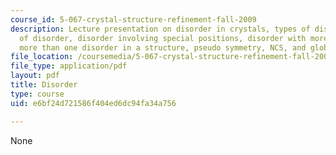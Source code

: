 ```yaml
---
course_id: 5-067-crystal-structure-refinement-fall-2009
description: Lecture presentation on disorder in crystals, types of disorder, refinement
  of disorder, disorder involving special positions, disorder with more than one component,
  more than one disorder in a structure, pseudo symmetry, NCS, and global pseudo symmetry.
file_location: /coursemedia/5-067-crystal-structure-refinement-fall-2009/e6bf24d721586f404ed6dc94fa34a756_MIT5_067F09_lec4.pdf
file_type: application/pdf
layout: pdf
title: Disorder
type: course
uid: e6bf24d721586f404ed6dc94fa34a756

---
```

None